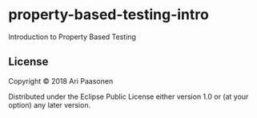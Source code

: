 # property-based-testing-intro

Introduction to Property Based Testing

## License

Copyright © 2018 Ari Paasonen

Distributed under the Eclipse Public License either version 1.0 or (at
your option) any later version.
